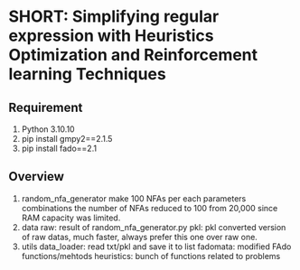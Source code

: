 # SHORT: Simplifying regular expression with Heuristics Optimization and Reinforcement learning Techniques

## Requirement
1. Python 3.10.10
2. pip install gmpy2==2.1.5
3. pip install fado==2.1

## Overview
1. random_nfa_generator
    make 100 NFAs per each parameters combinations
    the number of NFAs reduced to 100 from 20,000 since RAM capacity was limited.
2. data
    raw: result of random_nfa_generator.py
    pkl: pkl converted version of raw datas, much faster, always prefer this one over raw one.
3. utils
    data_loader: read txt/pkl and save it to list
    fadomata: modified FAdo functions/mehtods
    heuristics: bunch of functions related to problems